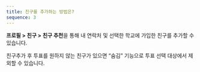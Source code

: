 ```yaml
---
title: 친구를 추가하는 방법은?
sequence: 3
---
```


**프로필 > 친구 > 친구 추천**을 통해 내 연락처 및 선택한 학교에 가입한 친구를 추가할 수 있습니다.

친구추가 후 투표를 원하지 않는 친구가 있으면 “숨김” 기능으로 투표 선택 대상에서 제외할 수 있습니다.